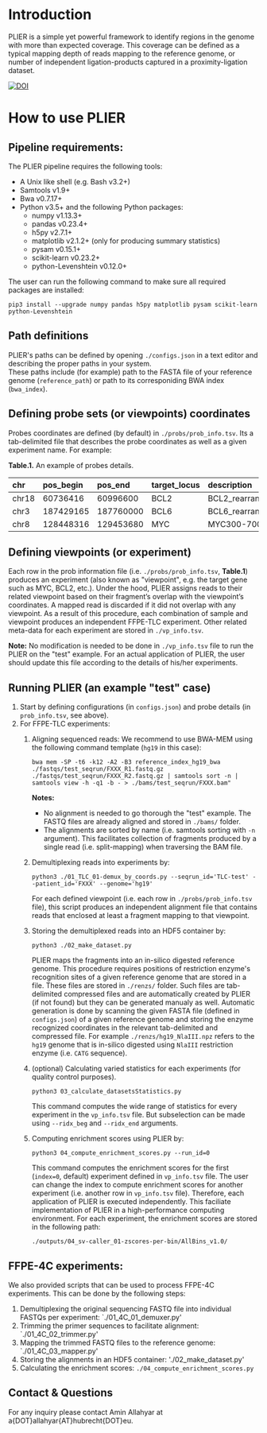# Introduction
PLIER is a simple yet powerful framework to identify regions in the genome with more than expected coverage. This coverage can be defined as a typical mapping depth of reads mapping to the reference genome, or number of independent ligation-products captured in a proximity-ligation dataset.


[![DOI](https://zenodo.org/badge/300543907.svg)](https://zenodo.org/badge/latestdoi/300543907)


# How to use PLIER

## Pipeline requirements:
The PLIER pipeline requires the following tools:
- A Unix like shell (e.g. Bash v3.2+)
- Samtools v1.9+
- Bwa v0.7.17+
- Python v3.5+ and the following Python packages:
    - numpy v1.13.3+
    - pandas v0.23.4+
    - h5py v2.7.1+
    - matplotlib v2.1.2+ (only for producing summary statistics)
    - pysam v0.15.1+
    - scikit-learn v0.23.2+
    - python-Levenshtein v0.12.0+

The user can run the following command to make sure all required packages are installed:
```
pip3 install --upgrade numpy pandas h5py matplotlib pysam scikit-learn python-Levenshtein
```

## Path definitions
PLIER's paths can be defined by opening `./configs.json` in a text editor and describing the proper paths in your system.  
These paths include (for example) path to the FASTA file of your reference genome (`reference_path`) or path to its
corresponiding BWA index (`bwa_index`).

## Defining probe sets (or viewpoints) coordinates
Probes coordinates are defined (by default) in `./probs/prob_info.tsv`. Its a tab-delimited file that
describes the probe coordinates as well as a given experiment name. For example:

**Table.1.** An example of probes details.

|chr|pos_begin|pos_end|target_locus|description|
|:---|:---|:---|:---|:---|
|chr18|60736416|60996600|BCL2|BCL2_rearrangement|
|chr3|187429165|187760000|BCL6|BCL6_rearrangement|
|chr8|128448316|129453680|MYC|MYC300-700kb|

## Defining viewpoints (or experiment)
Each row in the prob information file (i.e. `./probs/prob_info.tsv`, **Table.1**) produces an experiment 
(also known as "viewpoint", e.g. the target gene such as MYC, BCL2, etc.). Under the hood, PLIER
assigns reads to their related viewpoint based on 
their fragment’s overlap with the viewpoint’s coordinates. A mapped read is discarded if it did not overlap with 
any viewpoint. As a result of this procedure, each combination of sample and viewpoint produces an independent 
FFPE-TLC experiment. Other related meta-data for each experiment are stored in `./vp_info.tsv`. 

**Note:** No modification is needed to be done in `./vp_info.tsv` file to run the PLIER on the "test" example. For an
actual application of PLIER, the user should update this file according to the details of his/her experiments. 

## Running PLIER (an example "test" case)
1. Start by defining configurations (in `configs.json`) and probe details (in `prob_info.tsv`, see above).
2. For FFPE-TLC experiments:
   1. Aligning sequenced reads: We recommend to use BWA-MEM using the following command template (`hg19` in this case):
      ```
      bwa mem -SP -t6 -k12 -A2 -B3 reference_index_hg19_bwa ./fastqs/test_seqrun/FXXX_R1.fastq.gz ./fastqs/test_seqrun/FXXX_R2.fastq.gz | samtools sort -n | samtools view -h -q1 -b - > ./bams/test_seqrun/FXXX.bam"
      ```
      **Notes:** 
         - No alignment is needed to go thorough the "test" example. The FASTQ files are already aligned and stored in
         `./bams/` folder.
         - The alignments are sorted by name (i.e. samtools sorting with `-n` argument). This facilitates
         collection of fragments produced by a single read (i.e. split-mapping) when traversing the BAM file.
   
   2. Demultiplexing reads into experiments by: 
      ```
      python3 ./01_TLC_01-demux_by_coords.py --seqrun_id='TLC-test' --patient_id='FXXX' --genome='hg19'
      ```
      For each defined viewpoint (i.e. each row in `./probs/prob_info.tsv` file), this script produces an independent 
      alignment file that contains reads that enclosed at least a fragment mapping to that viewpoint.
      
   3. Storing the demultiplexed reads into an HDF5 container by:
      ```
      python3 ./02_make_dataset.py
      ```
      PLIER maps the fragments into an in-silico digested reference genome. This procedure requires positions of restriction enzyme's
      recognition sites of a given reference genome that are stored in a file. These files are stored in `./renzs/` folder. 
      Such files are tab-delimited compressed files and are automatically created by PLIER (if not found) but they can be 
      generated manualy as well. Automatic generation is done by scanning the given FASTA file (defined in `configs.json`) 
      of a given reference genome and storing the enzyme recognized coordinates in the relevant tab-delimited and compressed file. 
      For example `./renzs/hg19_NlaIII.npz` refers to the `hg19` genome that is in-silico digested using `NlaIII` restriction 
      enzyme (i.e. `CATG` sequence).
   
   4. (optional) Calculating varied statistics for each experiments (for quality control purposes).
      ```
      python3 03_calculate_datasetsStatistics.py
      ```
      This command computes the wide range of statistics for every experiment in the `vp_info.tsv` file. But subselection can be made using
      `--ridx_beg` and `--ridx_end` arguments.
   
   5. Computing enrichment scores using PLIER by: 
      ```
      python3 04_compute_enrichment_scores.py --run_id=0
      ```
      This command computes the enrichment scores for the first (`index=0`, default) experiment defined in `vp_info.tsv` file. The
      user can change the index to compute enrichment scores for another experiment (i.e. another row in `vp_info.tsv` file). 
      Therefore, each application of PLIER is executed independently. This faciliate implementation of PLIER in a high-performance computing environment.
      For each experiment, the enrichment scores are stored in the following path: 
      ```
      ./outputs/04_sv-caller_01-zscores-per-bin/AllBins_v1.0/ 
      ```

## FFPE-4C experiments:
We also provided scripts that can be used to process FFPE-4C experiments. This can be done by the following steps: 
   1. Demultiplexing the original sequencing FASTQ file into individual FASTQs per experiment: `./01_4C_01_demuxer.py'
   2. Trimming the primer sequences to facilitate alignment: `./01_4C_02_trimmer.py'
   3. Mapping the trimmed FASTQ files to the reference genome: `./01_4C_03_mapper.py'
   4. Storing the alignments in an HDF5 container: './02_make_dataset.py'
   5. Calculating the enrichment scores: `./04_compute_enrichment_scores.py`


## Contact & Questions
For any inquiry please contact Amin Allahyar at a{DOT}allahyar{AT}hubrecht{DOT}eu.


